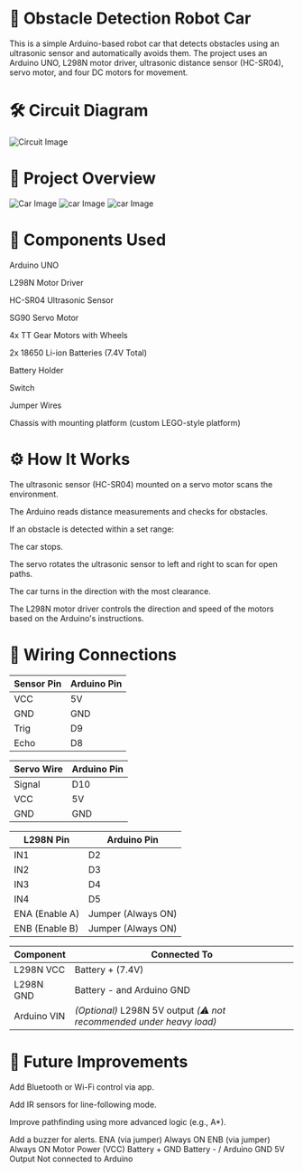 # 🤖 Obstacle Detection Robot Car

This is a simple Arduino-based robot car that detects obstacles using an ultrasonic sensor and automatically avoids them. The project uses an Arduino UNO, L298N motor driver, ultrasonic distance sensor (HC-SR04), servo motor, and four DC motors for movement.

# 🛠️ Circuit Diagram
![Circuit Image](https://github.com/MohittSharma27/Obstacle-Detection-Car/blob/27b72805a7c2a61dbd2e27deeefef7520aa60987/obsticale_Circuit.png)

# 📸 Project Overview
![Car Image](https://github.com/MohittSharma27/Obstacle-Detection-Car/blob/972ab9ab7054ca2d99b53b7cfac3818c50fb731c/Car_1_img.jpeg)
![car Image](https://github.com/MohittSharma27/Obstacle-Detection-Car/blob/88fdaf1cb516f4bdf7cdb23721ea7c2f1c519962/Car_2_img.jpeg)
![car Image](https://github.com/MohittSharma27/Obstacle-Detection-Car/blob/a8aba8c17b0d70548a051f08d01685a6df776cdf/Car_3_img.jpeg)

# 🧰 Components Used

Arduino UNO

L298N Motor Driver

HC-SR04 Ultrasonic Sensor

SG90 Servo Motor

4x TT Gear Motors with Wheels

2x 18650 Li-ion Batteries (7.4V Total)

Battery Holder

Switch

Jumper Wires

Chassis with mounting platform (custom LEGO-style platform)

# ⚙️ How It Works

The ultrasonic sensor (HC-SR04) mounted on a servo motor scans the environment.

The Arduino reads distance measurements and checks for obstacles.

If an obstacle is detected within a set range:

The car stops.

The servo rotates the ultrasonic sensor to left and right to scan for open paths.

The car turns in the direction with the most clearance.

The L298N motor driver controls the direction and speed of the motors based on the Arduino's instructions.

# 🔌 Wiring Connections
| Sensor Pin | Arduino Pin |
| ---------- | ----------- |
| VCC        | 5V          |
| GND        | GND         |
| Trig       | D9          |
| Echo       | D8          |

  | Servo Wire | Arduino Pin |
| ---------- | ----------- |
| Signal     | D10         |
| VCC        | 5V          |
| GND        | GND         |

  | L298N Pin      | Arduino Pin        |
| -------------- | ------------------ |
| IN1            | D2                 |
| IN2            | D3                 |
| IN3            | D4                 |
| IN4            | D5                 |
| ENA (Enable A) | Jumper (Always ON) |
| ENB (Enable B) | Jumper (Always ON) |

  | Component   | Connected To                                                         |
| ----------- | -------------------------------------------------------------------- |
| L298N VCC   | Battery + (7.4V)                                                     |
| L298N GND   | Battery - and Arduino GND                                            |
| Arduino VIN | *(Optional)* L298N 5V output *(⚠️ not recommended under heavy load)* |

  

# 🚀 Future Improvements

Add Bluetooth or Wi-Fi control via app.

Add IR sensors for line-following mode.

Improve pathfinding using more advanced logic (e.g., A*).

Add a buzzer for alerts.
ENA (via jumper)	Always ON
ENB (via jumper)	Always ON
Motor Power (VCC)	Battery +
GND	Battery - / Arduino GND
5V Output	Not connected to Arduino
